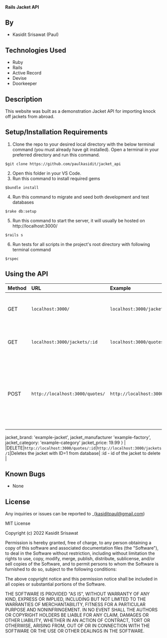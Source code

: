 #### Rails Jacket API
## By

* Kasidit Srisawat (Paul)

## Technologies Used

* Ruby 
* Rails 
* Active Record
* Devise 
* Doorkeeper

## Description

This website was built as a demonstration Jacket API for importing knock off jackets from abroad. 

## Setup/Installation Requirements

1. Clone the repo to your desired local directory with the below terminal command (you must already have git installed). Open a terminal in your preferred directory and run this command. 

```
$git clone https://github.com/paulkasidit/jacket_api
``` 
2. Open this folder in your VS Code. 
3. Run this command to install required gems
``` 
$bundle install
``` 
4. Run this command to migrate and seed both development and test databases 
``` 
$rake db:setup
```
5. Run this command to start the server, it will usually be hosted on http://localhost:3000/
``` 
$rails s 
```
6. Run tests for all scripts in the project's root directory with following terminal command
``` 
$rspec 
``` 

## Using the API 


| Method  | URL | Example | Result | Params |
| :--- |:---| :---| :---| :---|
|GET| `localhost:3000/` |`localhost:3000/jackets`| Returns a list of all jackets in the database| None required |
|GET|`localhost:3000/jackets/:id`| `localhost:3000/quotes/38`| Returns all information related to jacket with ID=1| :id - The id of a particular jacket (required) |
|POST|`http://localhost:3000/quotes/`| `http://localhost:3000/quotes/` |Adds jacket to database. If POST is succesfull, returns database object for newly created jacket.| { 
jacket_brand: 'example-jacket',
jacket_manufacturer 'example-factory', 
jacket_category: 'example-category' 
jacket_price: 19.99
} | 
|DELETE|`http://localhost:3000/quotes/:id`|`http://localhost:3000/jackets/1`|Deletes the jacket with ID=1 from database| :id - id of the jacket to delete |


## Known Bugs

* None

## License

Any inquiries or issues can be reported to _(kasiditpaul@gmail.com)

MIT License

Copyright (c) 2022 Kasidit Srisawat

Permission is hereby granted, free of charge, to any person obtaining a copy
of this software and associated documentation files (the "Software"), to deal
in the Software without restriction, including without limitation the rights
to use, copy, modify, merge, publish, distribute, sublicense, and/or sell
copies of the Software, and to permit persons to whom the Software is
furnished to do so, subject to the following conditions:

The above copyright notice and this permission notice shall be included in all
copies or substantial portions of the Software.

THE SOFTWARE IS PROVIDED "AS IS", WITHOUT WARRANTY OF ANY KIND, EXPRESS OR
IMPLIED, INCLUDING BUT NOT LIMITED TO THE WARRANTIES OF MERCHANTABILITY,
FITNESS FOR A PARTICULAR PURPOSE AND NONINFRINGEMENT. IN NO EVENT SHALL THE
AUTHORS OR COPYRIGHT HOLDERS BE LIABLE FOR ANY CLAIM, DAMAGES OR OTHER
LIABILITY, WHETHER IN AN ACTION OF CONTRACT, TORT OR OTHERWISE, ARISING FROM,
OUT OF OR IN CONNECTION WITH THE SOFTWARE OR THE USE OR OTHER DEALINGS IN THE
SOFTWARE.